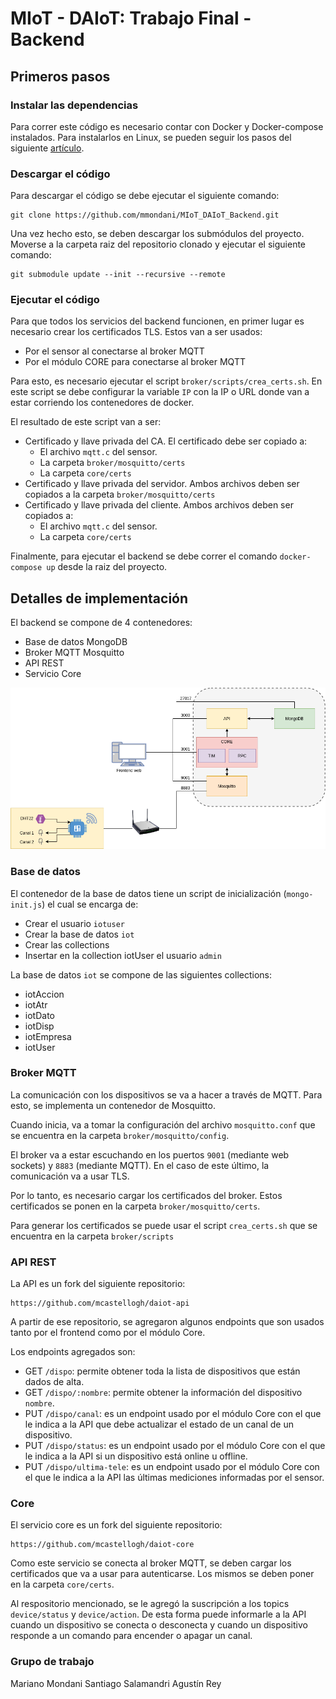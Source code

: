 MIoT - DAIoT: Trabajo Final - Backend
=======================

## Primeros pasos

### Instalar las dependencias

Para correr este código es necesario contar con Docker y Docker-compose instalados. Para instalarlos en Linux, se pueden seguir los pasos del siguiente [artículo](https://www.gotoiot.com/pages/articles/docker_installation_linux/).

### Descargar el código

Para descargar el código se debe ejecutar el siguiente comando:

```
git clone https://github.com/mmondani/MIoT_DAIoT_Backend.git
```
Una vez hecho esto, se deben descargar los submódulos del proyecto. Moverse a la carpeta raiz del repositorio clonado y ejecutar el siguiente comando:

```
git submodule update --init --recursive --remote
``` 

### Ejecutar el código

Para que todos los servicios del backend funcionen, en primer lugar es necesario crear los certificados TLS. Estos van a ser usados:

- Por el sensor al conectarse al broker MQTT
- Por el módulo CORE para conectarse al broker MQTT

Para esto, es necesario ejecutar el script `broker/scripts/crea_certs.sh`. En este script se debe configurar la variable `IP` con la IP o URL donde van a estar corriendo los contenedores de docker.

El resultado de este script van a ser: 

- Certificado y llave privada del CA. El certificado debe ser copiado a:
    - El archivo `mqtt.c` del sensor.
    - La carpeta `broker/mosquitto/certs`
    - La carpeta `core/certs`
- Certificado y llave privada del servidor. Ambos archivos deben ser copiados a la carpeta `broker/mosquitto/certs`
- Certificado y llave privada del cliente. Ambos archivos deben ser copiados a:
    - El archivo `mqtt.c` del sensor.
    - La carpeta `core/certs`

Finalmente, para ejecutar el backend se debe correr el comando `docker-compose up` desde la raiz del proyecto. 

## Detalles de implementación

El backend se compone de 4 contenedores:

- Base de datos MongoDB
- Broker MQTT Mosquitto
- API REST
- Servicio Core

![diagrama_docker](doc/diagrama_docker.png)


### Base de datos

El contenedor de la base de datos tiene un script de inicialización (`mongo-init.js`) el cual se encarga de:

- Crear el usuario `iotuser`
- Crear la base de datos `iot`
- Crear las collections
- Insertar en la collection iotUser el usuario `admin`

La base de datos `iot` se compone de las siguientes collections:

- iotAccion
- iotAtr
- iotDato
- iotDisp
- iotEmpresa
- iotUser

### Broker MQTT

La comunicación con los dispositivos se va a hacer a través de MQTT. Para esto, se implementa un contenedor de Mosquitto.

Cuando inicia, va a tomar la configuración del archivo `mosquitto.conf` que se encuentra en la carpeta `broker/mosquitto/config`.

El broker va a estar escuchando en los puertos `9001` (mediante web sockets) y `8883` (mediante MQTT). En el caso de este último, la comunicación va a usar TLS.

Por lo tanto, es necesario cargar los certificados del broker. Estos certificados se ponen en la carpeta `broker/mosquitto/certs`.

Para generar los certificados se puede usar el script `crea_certs.sh` que se encuentra en la carpeta `broker/scripts`


### API REST

La API es un fork del siguiente repositorio:

``` 
https://github.com/mcastellogh/daiot-api
```

A partir de ese repositorio, se agregaron algunos endpoints que son usados tanto por el frontend como por el módulo Core.

Los endpoints agregados son:

- GET `/dispo`: permite obtener toda la lista de dispositivos que están dados de alta.
- GET `/dispo/:nombre`: permite obtener la información del dispositivo `nombre`.
- PUT `/dispo/canal`: es un endpoint usado por el módulo Core con el que le indica a la API que debe actualizar el estado de un canal de un dispositivo.
- PUT `/dispo/status`: es un endpoint usado por el módulo Core con el que le indica a la API si un dispositivo está online u offline.
- PUT `/dispo/ultima-tele`: es un endpoint usado por el módulo Core con el que le indica a la API las últimas mediciones informadas por el sensor.

### Core

El servicio core es un fork del siguiente repositorio:

``` 
https://github.com/mcastellogh/daiot-core
```

Como este servicio se conecta al broker MQTT, se deben cargar los certificados que va a usar para autenticarse. Los mismos se deben poner en la carpeta `core/certs`.

Al respositorio mencionado, se le agregó la suscripción a los topics `device/status` y `device/action`. De esta forma puede informarle a la API cuando un dispositivo se conecta o desconecta y cuando un dispositivo responde a un comando para encender o apagar un canal.

### Grupo de trabajo

Mariano Mondani
Santiago Salamandri
Agustín Rey